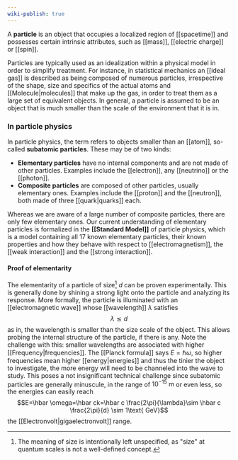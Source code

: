 ```yaml
---
wiki-publish: true
---
```

A **particle** is an object that occupies a localized region of [[spacetime]] and possesses certain intrinsic attributes, such as [[mass]], [[electric charge]] or [[spin]].

Particles are typically used as an idealization within a physical model in order to simplify treatment. For instance, in statistical mechanics an [[ideal gas]] is described as being composed of numerous particles, irrespective of the shape, size and specifics of the actual atoms and [[Molecule|molecules]] that make up the gas, in order to treat them as a large set of equivalent objects. In general, a particle is assumed to be an object that is much smaller than the scale of the environment that it is in.
### In particle physics
In particle physics, the term refers to objects smaller than an [[atom]], so-called **subatomic particles**. These may be of two kinds:
- **Elementary particles** have no internal components and are not made of other particles. Examples include the [[electron]], any [[neutrino]] or the [[photon]].
- **Composite particles** are composed of other particles, usually elementary ones. Examples include the [[proton]] and the [[neutron]], both made of three [[quark|quarks]] each.

Whereas we are aware of a large number of composite particles, there are only few elementary ones. Our current understanding of elementary particles is formalized in the **[[Standard Model]]** of particle physics, which is a model containing all 17 known elementary particles, their known properties and how they behave with respect to [[electromagnetism]], the [[weak interaction]] and the [[strong interaction]].
#### Proof of elementarity
The elementarity of a particle of size[^1] $d$ can be proven experimentally. This is generally done by shining a strong light onto the particle and analyzing its response. More formally, the particle is illuminated with an [[electromagnetic wave]] whose [[wavelength]] $\lambda$ satisfies
$$\lambda\lesssim d$$
as in, the wavelength is smaller than the size scale of the object. This allows probing the internal structure of the particle, if there is any. Note the challenge with this: smaller wavelengths are associated with higher [[Frequency|frequencies]]. The [[Planck formula]] says $E=\hbar\omega$, so higher frequencies mean higher [[energy|energies]] and thus the tinier the object to investigate, the more energy will need to be channeled into the wave to study. This poses a not insignificant technical challenge since subatomic particles are generally minuscule, in the range of $10^{-15}\text{ m}$ or even less, so the energies can easily reach
$$E=\hbar \omega=\hbar ck=\hbar c \frac{2\pi}{\lambda}\sim \hbar c \frac{2\pi}{d} \sim 1\text{ GeV}$$
the [[Electronvolt|gigaelectronvolt]] range.

[^1]: The meaning of size is intentionally left unspecified, as "size" at quantum scales is not a well-defined concept.
